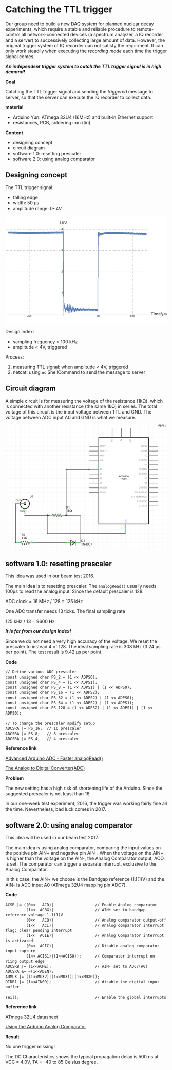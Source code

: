 # Catching the TTL trigger



Our group need to build a new DAQ system for planned nuclear decay experiments, which require a stable and reliable procedure to remote-control all network-connected devices (a spectrum analyzer, a IQ recorder and a server) to successively collecting large amount of data. However, the original trigger system of IQ recorder can not satisfy the requirment. It can only work steadily when executing the _recording mode_ each time the trigger signal comes.

***An independent trigger system to catch the TTL trigger signal is in high demand!***


**Goal**

Catching the TTL trigger signal and sending the *triggered* message to server, so that the server can execute the IQ recorder to collect data.

**material**

 * Arduino Yun: ATmega 32U4 (16MHz) and built-in Ethernet support
 * resistances, PCB, soldering iron (tin)

**Content**
 * designing concept
 * circuit diagram
 * software 1.0: resetting prescaler
 * software 2.0: using analog comparator

## Designing concept

The TTL trigger signal: 
 * falling edge
 * width: 50 μs
 * amplitude range: 0~4V

![image](/Pic/triggerSignal.png)

Design index:
 * sampling frequency > 100 kHz
 * amplitude < 4V, triggered

Process:

1. measuring TTL signal: when amplitude < 4V, triggered
2. netcat: using `nc` ShellCommand to send the message to server


## Circuit diagram

A simple circuit is for measuring the voltage of the resistance (1kΩ), which is connected with another resistance (the same 1kΩ) in series. The total voltage of this circuit is the input voltage between TTL and GND. The voltage between ADC input A0 and GND is what we measure.

![image](/Pic/Circuit.png)

<h2 id="resetPrescaler"> software 1.0: resetting prescaler</h2>

This idea was used in our beam test 2016.

The main idea is to resetting prescaler. The `analogRead()` usually needs 100μs to read the analog input. Since the default prescaler is 128.

ADC clock = 16 MHz / 128 = 125 kHz

One ADC transfer needs 13 ticks. The final sampling rate

125 kHz / 13 = 9600 Hz

***It is far from our design index!***

Since we do not need a very high accuracy of the voltage. We reset the prescaler to instead 4 of 128. The ideal sampling rate is 308 kHz (3.24 μs per point). The test result is 9.42 μs per point.

**Code**
```Arduino
// Define various ADC prescaler
const unsigned char PS_2 = (1 << ADPS0);
const unsigned char PS_4 = (1 << ADPS1);
const unsigned char PS_8 = (1 << ADPS1) | (1 << ADPS0);
const unsigned char PS_16 = (1 << ADPS2);
const unsigned char PS_32 = (1 << ADPS2) | (1 << ADPS0);
const unsigned char PS_64 = (1 << ADPS2) | (1 << ADPS1);
const unsigned char PS_128 = (1 << ADPS2) | (1 << ADPS1) | (1 << ADPS0);

// To change the prescaler modify setup
ADCSRA |= PS_16;  // 16 prescaler
ADCSRA |= PS_8;   // 8 prescaler
ADCSRA |= PS_4;   // 4 prescaler
```

**Reference link**

[Advanced Arduino ADC - Faster analogRead()](http://www.microsmart.co.za/technical/2014/03/01/advanced-arduino-adc/)

[The Analog to Digital Converter(ADC)](http://www.avrbeginners.net/architecture/adc/adc.html)

**Problem**

The new setting has a high risk of shortening life of the Arduino. Since the suggested prescaler is not least than 16. 

In our one-week test experiment, 2016, the trigger was working fairly fine all the time. Nevertheless, bad luck comes in 2017.


<h2 id="analogComparator"> software 2.0: using analog comparator</h2>

This idea will be used in our beam test 2017.

The main idea is using analog comparator, comparing the input values on the positive pin AIN+ and negative pin AIN-. When the voltage on the AIN+ is higher than the voltage on the AIN-, the Analog Comparator output, ACO, is set.
The comparator can trigger a separate interrupt, exclusive to the Analog Comparator.

In this case, the AIN+ we choose is the Bandgap reference (1.1(1)V) and the AIN- is ADC input A0 (ATmega 32U4 mapping pin ADC7).

**Code**
```Arduino
ACSR |= ((0<<   ACD)|                  // Enable Analog comparator
         (1<<  ACBG)|                  // AIN+ set to bandgap reference voltage 1.1(1)V
         (0<<   ACO)|                  // Analog comparator output-off
         (1<<   ACI)|                  // Analog comparator interrupt flag: clear pending interrupt
         (1<<  ACIE)|                  // Analog Comparator interrupt is activated
         (0<<  ACIC)|                  // Disable analog comparator input capture
         (1<< ACIS1)|(1<<ACIS0));      // Comparator interrupt on riing output edge
ADCSRB |= (1<<ACME);                   // AIN- set to ADC7(A0)
ADCSRA &= ~(1<<ADEN);  
ADMUX |= ((1<<MUX2)|(1<<MUX1)|(1<<MUX0));
DIDR1 |= (1<<AIN0D);                   // disable the digital input buffer

sei();                                 // Enable the global interrupts
```

**Reference link**

[ATmega 32U4 datasheet](http://www.atmel.com/Images/Atmel-7766-8-bit-AVR-ATmega16U4-32U4_Datasheet.pdf)

[Using the Arduino Analog Comparator](http://www.gammon.com.au/forum/?id=11916)

**Result**

No one trigger missing!

The DC Characteristics shows the typical propagation delay is 500 ns at VCC = 4.0V, TA = -40 to 85 Celsius degree.
